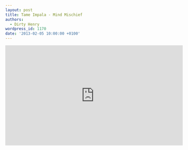 ```yaml
---
layout: post
title: Tame Impala - Mind Mischief
authors:
  - Dirty Henry
wordpress_id: 1170
date: '2013-02-05 10:00:00 +0100'
---
```

<iframe width="560" height="315" src="http://www.youtube.com/embed/BgK_Er7WZVg" frameborder="0" allowfullscreen></iframe>
